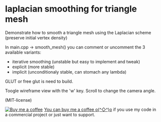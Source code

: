 # laplacian smoothing for triangle mesh
Demonstrate how to smooth a triangle mesh using the Laplacian scheme (preserve initial vertex density)

In main.cpp -> smooth_mesh() you can comment or uncomment the 3 available variants:
- iterative smoothing (unstable but easy to implement and tweak) 
- explicit (more stable)
- implicit (unconditionaly stable, can stomach any lambda)

GLUT or free glut is need to build.

   
Toogle wireframe view with the 'w' key.
Scroll to change the camera angle.

(MIT-license)

<link href="https://fonts.googleapis.com/css?family=Cookie" rel="stylesheet"><a class="bmc-button" target="_blank" href="https://www.buymeacoffee.com/jBnA3c2Fw"><img src="https://www.buymeacoffee.com/assets/img/BMC-btn-logo.svg" alt="Buy me a coffee"><span style="margin-left:5px">You can buy me a coffee o(^◇^)o</span></a> if you use my code in a commercial project or just want to support.
